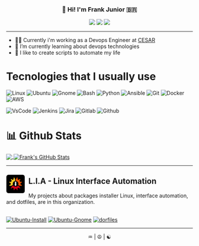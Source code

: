 
<h3 align="center">👋 Hi! I'm Frank Junior 🇧🇷</h3>
<p align="center">
  <img src="https://img.shields.io/badge/frankcbjunior-B71C1C.svg?style=for-the-badge&logo=gmail&logoColor=white"/>
  <a href="https://www.linkedin.com/in/frankjuniorr/"><img src="https://img.shields.io/badge/linkedin-0077B5.svg?style=for-the-badge&logo=linkedin&logoColor=white"/></a> 
  <a href="https://instagram.com/frankjuniorr"><img src="https://img.shields.io/badge/instagram-E4405F.svg?style=for-the-badge&logo=instagram&logoColor=white"/></a>
</p>

---

- 🧑‍💻 Currently i'm working as a Devops Engineer at [CESAR](https://www.cesar.org.br)
- 🌱 I’m currently learning about devops technologies
- 🚀 I like to create scripts to automate my life

# Tecnologies that I usually use
![Linux](https://img.shields.io/badge/-Linux-212121?style=flat-square&logo=Linux&logoColor=white)
![Ubuntu](https://img.shields.io/badge/-Ubuntu-212121?style=flat-square&logo=Ubuntu)
![Gnome](https://img.shields.io/badge/-Gnome-212121?style=flat-square&logo=gnome&logoColor=white)
![Bash](https://img.shields.io/badge/-Shell_Script-212121?style=flat-square&logo=gnu-bash)
![Python](https://img.shields.io/badge/-Python-212121?style=flat-square&logo=python)
![Ansible](https://img.shields.io/badge/-Ansible-212121?style=flat-square&logo=ansible)
![Git](https://img.shields.io/badge/-Git-212121?style=flat-square&logo=git)
![Docker](https://img.shields.io/badge/-Docker-212121?style=flat-square&logo=docker)
![AWS](https://img.shields.io/badge/-AWS-212121?style=flat-square&logo=amazon-aws)

![VsCode](https://img.shields.io/badge/-VSCode-212121?style=flat-square&logo=visual-studio-code)
![Jenkins](https://img.shields.io/badge/-Jenkins-212121?style=flat-square&logo=jenkins&logoColor=white)
![Jira](https://img.shields.io/badge/-Jira-212121?style=flat-square&logo=jira)
![Gitlab](https://img.shields.io/badge/-Gitlab-212121?style=flat-square&logo=gitlab)
![Github](https://img.shields.io/badge/-Github-212121?style=flat-square&logo=github)

# 📊 Github Stats
<a href="https://github.com/frankjuniorr/frankjuniorr">
  <img align="center" src="https://github-readme-stats.vercel.app/api/top-langs/?username=frankjuniorr&hide=java&theme=dark&show_icons=true" />
</a>

<a href="https://github.com/frankjuniorr/frankjuniorr">
  <img align="center" src="https://github-readme-stats.vercel.app/api?username=frankjuniorr&show_icons=true&line_height=27&count_private=true&theme=dark&show_icons=true" alt="Frank's GitHub Stats" />
  </a>

---

<p align="center" style="margin-top:10px">
    <img src="https://raw.githubusercontent.com/frankjuniorr/frankjuniorr/master/img/ubuntu_install.png" alt="ubuntu_install.png" align="left" style="margin-right:10px;margin-top:10px" height="50px">
    <h2>L.I.A - Linux Interface Automation</h2>
</p>
My projects about packages installer Linux, interface automation, and dotfiles, are in this organization.
<br>
<br>

  [![Ubuntu-Install](https://github-readme-stats.vercel.app/api/pin/?username=linux-ricing-project&repo=Ubuntu-Install&theme=dark&show_icons=true)](https://github.com/linux-ricing-project/Ubuntu-Install)
  [![Ubuntu-Gnome](https://github-readme-stats.vercel.app/api/pin/?username=linux-ricing-project&repo=Ubuntu-Gnome&theme=dark&show_icons=true)](https://github.com/linux-ricing-project/Ubuntu-Gnome)
  [![dorfiles](https://github-readme-stats.vercel.app/api/pin/?username=linux-ricing-project&repo=dotfiles&theme=dark&show_icons=true)](https://github.com/linux-ricing-project/dotfiles)

---
<p align="center">♒ | ☮ | ☯</p>
